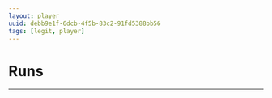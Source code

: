 ```yaml
---
layout: player
uuid: debb9e1f-6dcb-4f5b-83c2-91fd5388bb56
tags: [legit, player]
---
```


# Runs
---
